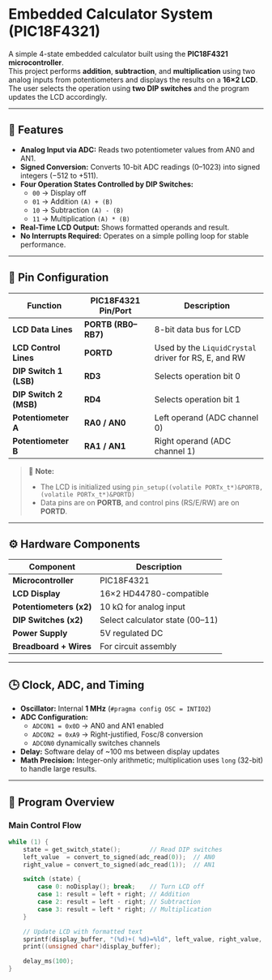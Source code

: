 # Embedded Calculator System (PIC18F4321)

A simple 4-state embedded calculator built using the **PIC18F4321 microcontroller**.  
This project performs **addition**, **subtraction**, and **multiplication** using two analog inputs from potentiometers and displays the results on a **16×2 LCD**.  
The user selects the operation using **two DIP switches** and the program updates the LCD accordingly.

---

## 🔧 Features

- **Analog Input via ADC:** Reads two potentiometer values from AN0 and AN1.  
- **Signed Conversion:** Converts 10-bit ADC readings (0–1023) into signed integers (−512 to +511).  
- **Four Operation States Controlled by DIP Switches:**
  - `00` → Display off  
  - `01` → Addition `(A) + (B)`  
  - `10` → Subtraction `(A) - (B)`  
  - `11` → Multiplication `(A) * (B)`  
- **Real-Time LCD Output:** Shows formatted operands and result.  
- **No Interrupts Required:** Operates on a simple polling loop for stable performance.

---

## 🧩 Pin Configuration

| Function | PIC18F4321 Pin/Port | Description |
|-----------|--------------------|--------------|
| **LCD Data Lines** | **PORTB (RB0–RB7)** | 8-bit data bus for LCD |
| **LCD Control Lines** | **PORTD** | Used by the `LiquidCrystal` driver for RS, E, and RW |
| **DIP Switch 1 (LSB)** | **RD3** | Selects operation bit 0 |
| **DIP Switch 2 (MSB)** | **RD4** | Selects operation bit 1 |
| **Potentiometer A** | **RA0 / AN0** | Left operand (ADC channel 0) |
| **Potentiometer B** | **RA1 / AN1** | Right operand (ADC channel 1) |

> 🧠 **Note:**  
> - The LCD is initialized using `pin_setup((volatile PORTx_t*)&PORTB, (volatile PORTx_t*)&PORTD)`  
> - Data pins are on **PORTB**, and control pins (RS/E/RW) are on **PORTD**.

---

## ⚙️ Hardware Components

| Component | Description |
|------------|--------------|
| **Microcontroller** | PIC18F4321 |
| **LCD Display** | 16×2 HD44780-compatible |
| **Potentiometers (x2)** | 10 kΩ for analog input |
| **DIP Switches (x2)** | Select calculator state (00–11) |
| **Power Supply** | 5V regulated DC |
| **Breadboard + Wires** | For circuit assembly |

---

## 🕒 Clock, ADC, and Timing

- **Oscillator:** Internal **1 MHz** (`#pragma config OSC = INTIO2`)  
- **ADC Configuration:**
  - `ADCON1 = 0x0D` → AN0 and AN1 enabled  
  - `ADCON2 = 0xA9` → Right-justified, Fosc/8 conversion  
  - `ADCON0` dynamically switches channels  
- **Delay:** Software delay of ~100 ms between display updates  
- **Math Precision:** Integer-only arithmetic; multiplication uses `long` (32-bit) to handle large results.

---

## 🧠 Program Overview

### Main Control Flow
```c
while (1) {
    state = get_switch_state();        // Read DIP switches
    left_value  = convert_to_signed(adc_read(0));  // AN0
    right_value = convert_to_signed(adc_read(1));  // AN1

    switch (state) {
        case 0: noDisplay(); break;    // Turn LCD off
        case 1: result = left + right; // Addition
        case 2: result = left - right; // Subtraction
        case 3: result = left * right; // Multiplication
    }

    // Update LCD with formatted text
    sprintf(display_buffer, "(%d)+( %d)=%ld", left_value, right_value, result);
    print((unsigned char*)display_buffer);

    delay_ms(100);
}
